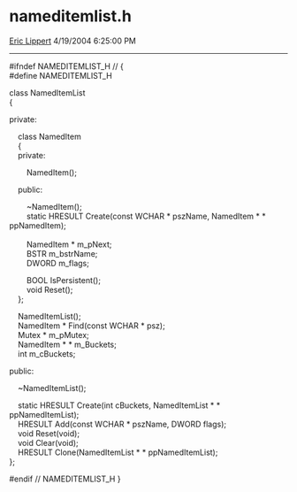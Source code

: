 <div id="page">

# nameditemlist.h

[Eric Lippert](https://social.msdn.microsoft.com/profile/Eric%20Lippert) 4/19/2004 6:25:00 PM

-----

<div id="content">

\#ifndef NAMEDITEMLIST\_H // {  
\#define NAMEDITEMLIST\_H

class NamedItemList  
{

private:

    class NamedItem  
    {  
    private:

        NamedItem();

    public:

        \~NamedItem();  
        static HRESULT Create(const WCHAR \* pszName, NamedItem \* \* ppNamedItem);  
     
        NamedItem \* m\_pNext;  
        BSTR m\_bstrName;  
        DWORD m\_flags;

        BOOL IsPersistent();  
        void Reset();  
    };

    NamedItemList();  
    NamedItem \* Find(const WCHAR \* psz);  
    Mutex \* m\_pMutex;  
    NamedItem \* \* m\_Buckets;  
    int m\_cBuckets;

public:

    \~NamedItemList();

    static HRESULT Create(int cBuckets, NamedItemList \* \* ppNamedItemList);  
    HRESULT Add(const WCHAR \* pszName, DWORD flags);  
    void Reset(void);  
    void Clear(void);  
    HRESULT Clone(NamedItemList \* \* ppNamedItemList);  
};

\#endif // NAMEDITEMLIST\_H }

 

</div>

</div>

